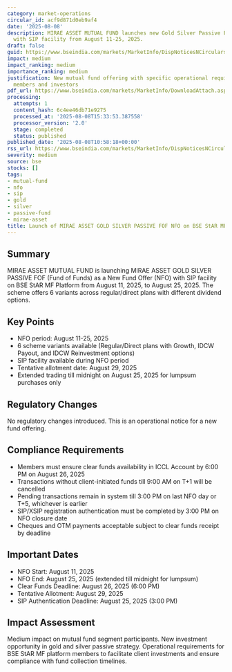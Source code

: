 ```yaml
---
category: market-operations
circular_id: acf9d871d0eb9af4
date: '2025-08-08'
description: MIRAE ASSET MUTUAL FUND launches new Gold Silver Passive Fund of Funds
  with SIP facility from August 11-25, 2025.
draft: false
guid: https://www.bseindia.com/markets/MarketInfo/DispNoticesNCirculars.aspx?Noticeid={13917EE7-5E22-46CC-81D9-037711813CD1}&noticeno=20250808-11&dt=08/08/2025&icount=11&totcount=52&flag=0
impact: medium
impact_ranking: medium
importance_ranking: medium
justification: New mutual fund offering with specific operational requirements for
  members and investors
pdf_url: https://www.bseindia.com/markets/MarketInfo/DownloadAttach.aspx?id=20250808-11&attachedId=
processing:
  attempts: 1
  content_hash: 6c4ee46db71e9275
  processed_at: '2025-08-08T15:33:53.387558'
  processor_version: '2.0'
  stage: completed
  status: published
published_date: '2025-08-08T10:58:18+00:00'
rss_url: https://www.bseindia.com/markets/MarketInfo/DispNoticesNCirculars.aspx?Noticeid={13917EE7-5E22-46CC-81D9-037711813CD1}&noticeno=20250808-11&dt=08/08/2025&icount=11&totcount=52&flag=0
severity: medium
source: bse
stocks: []
tags:
- mutual-fund
- nfo
- sip
- gold
- silver
- passive-fund
- mirae-asset
title: Launch of MIRAE ASSET GOLD SILVER PASSIVE FOF NFO on BSE StAR MF Platform
---
```


## Summary

MIRAE ASSET MUTUAL FUND is launching MIRAE ASSET GOLD SILVER PASSIVE FOF (Fund of Funds) as a New Fund Offer (NFO) with SIP facility on BSE StAR MF Platform from August 11, 2025, to August 25, 2025. The scheme offers 6 variants across regular/direct plans with different dividend options.

## Key Points

- NFO period: August 11-25, 2025
- 6 scheme variants available (Regular/Direct plans with Growth, IDCW Payout, and IDCW Reinvestment options)
- SIP facility available during NFO period
- Tentative allotment date: August 29, 2025
- Extended trading till midnight on August 25, 2025 for lumpsum purchases only

## Regulatory Changes

No regulatory changes introduced. This is an operational notice for a new fund offering.

## Compliance Requirements

- Members must ensure clear funds availability in ICCL Account by 6:00 PM on August 26, 2025
- Transactions without client-initiated funds till 9:00 AM on T+1 will be cancelled
- Pending transactions remain in system till 3:00 PM on last NFO day or T+5, whichever is earlier
- SIP/XSIP registration authentication must be completed by 3:00 PM on NFO closure date
- Cheques and OTM payments acceptable subject to clear funds receipt by deadline

## Important Dates

- NFO Start: August 11, 2025
- NFO End: August 25, 2025 (extended till midnight for lumpsum)
- Clear Funds Deadline: August 26, 2025 (6:00 PM)
- Tentative Allotment: August 29, 2025
- SIP Authentication Deadline: August 25, 2025 (3:00 PM)

## Impact Assessment

Medium impact on mutual fund segment participants. New investment opportunity in gold and silver passive strategy. Operational requirements for BSE StAR MF platform members to facilitate client investments and ensure compliance with fund collection timelines.